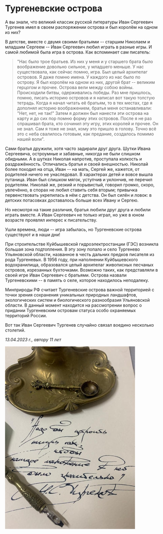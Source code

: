 # Тургеневские острова

А вы знали, что великий классик русской литературы Иван Сергеевич Тургенев имел в своем распоряжении острова и был королём на одном из них?

В детстве, вместе с двумя своими братьями -- старшим Николаем и младшим Сергеем -- Иван Сергеевич любил играть в разные игры. И самой любимой была игра в острова. Как вспоминает сам писатель:

> "Нас было трое братьев. Из них у меня и у старшего брата было воображение довольно сильное, у младшего меньше. У нас существовала, как сейчас помню, игра. Был целый архипелаг островов. Я даже помню имена. У каждого из нас было по острову. Я был королём на одном из них, другой брат -- великим герцогом и прочее. Острова вели между собою войны. Происходили битвы, одерживались победы. Раз мне пришлось, помню, писать историю островов и я написал вот такую толстую тетрадь. Когда я начал читать её братьям, то в тех местах, где я дополнял историю воображением, братья меня останавливали: "Нет, нет, не так!" Затем я должен был нанести эти острова на карту и до сих пор помню форму этих островов. После я не раз спрашивал брата, кто сочинил эту игру, этих королей и прочее. Он не знал. Сам я тоже не знал, кому это пришло в голову. Точно всё это с неба свалилось готовым, как предание, создалось помимо нашей воли".

Сами братья дружили, хотя часто задирали друг друга. Шутки Ивана Сергеевича, остроумные и забавные, никогда не были слишком обидными. А в шутках Николая напротив, проступала колкость и раздражённость. Отличались братья и своей внешностью. Николай более походил на отца, Иван -- на мать, Сергей же, кажется, от родителей ничего не унаследовал. В характерах детей и вовсе вышла путаница. Иван был слишком мягок, уступчив и уклончив, не перечил родителям. Николай же, резкий и порывистый, говорил громко, скоро, увлечённо, в спорах не любил ставить себя вторым; привычка первенствовать укрепилась в нём с детства. Он был силён и ловок: в детских потасовках доставалось больше всех Ивану и Сергею. 

Но несмотря на такие различия, братья любили друг друга и любили играть вместе. А Иван Сергеевич не только играл, но уже в юном возрасте проявлял интерес к писательству.

Ушли времена, люди -- игра забылась, но Тургеневские острова существуют и в наши дни! 

При строительстве Куйбышевской гидроэлектростанции (ГЭС) возникла большая зона подтопления. В эту зону попало и село Тургенево Ульяновской области, названное в честь дальних предков писателя из рода Тургеневых. В 1956 году, при наполнении Куйбышевского водохранилища, образовался целый архипелаг живописных песчаных островов, изрезанных бухточками. Возможно таких, как представляли в своей игре Иван Сергеевич с братьями. Острова назвали Тургеневскими -- в память о селе, которое находилось неподалеку.

Минприроды РФ считает Тургеневские острова важной территорией с точки зрения сохранения уникальных природных ландшафтов, экологических систем и биологического разнообразия Ульяновской области. В данный момент находится на рассмотрении вопрос о придании Тургеневским островам статуса особо охраняемых территорий России.

Вот так Иван Сергеевич Тургенев случайно связал воедино несколько столетий.

*13.04.2023 г., автору 11 лет*

![Цитата](../images/quote.jpg)
